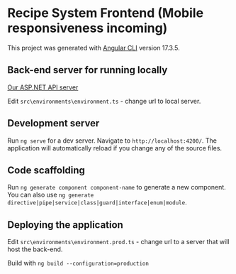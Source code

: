 # Recipe System Frontend (Mobile responsiveness incoming)

This project was generated with [Angular CLI](https://github.com/angular/angular-cli) version 17.3.5.

## Back-end server for running locally

[Our ASP.NET API server](https://github.com/Grupe-5/RECEPTAI-Backend)

Edit `src\environments\environment.ts` - change url to local server.

## Development server

Run `ng serve` for a dev server. Navigate to `http://localhost:4200/`. The application will automatically reload if you change any of the source files.

## Code scaffolding

Run `ng generate component component-name` to generate a new component. You can also use `ng generate directive|pipe|service|class|guard|interface|enum|module`.

## Deploying the application

Edit `src\environments\environment.prod.ts` - change url to a server that will host the back-end.

Build with `ng build --configuration=production`
